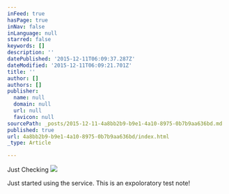 ```yaml
---
inFeed: true
hasPage: true
inNav: false
inLanguage: null
starred: false
keywords: []
description: ''
datePublished: '2015-12-11T06:09:37.287Z'
dateModified: '2015-12-11T06:09:21.701Z'
title: ''
author: []
authors: []
publisher:
  name: null
  domain: null
  url: null
  favicon: null
sourcePath: _posts/2015-12-11-4a8bb2b9-b9e1-4a10-8975-0b7b9aa636bd.md
published: true
url: 4a8bb2b9-b9e1-4a10-8975-0b7b9aa636bd/index.html
_type: Article

---
```

Just Checking
![](https://the-grid-user-content.s3-us-west-2.amazonaws.com/16b3a452-7e52-474f-86ae-e83f0185a94e.png)

Just started using the service. This is an expoloratory test note!